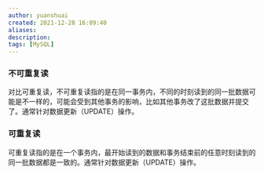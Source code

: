 ```yaml
---
author: yuanshuai
created: 2021-12-28 16:09:40
aliases: 
description:
tags: [MySQL]
---
```





### 不可重复读

对比可重复读，不可重复读指的是在同一事务内，不同的时刻读到的同一批数据可能是不一样的，可能会受到其他事务的影响，比如其他事务改了这批数据并提交了。通常针对数据更新（UPDATE）操作。

### 可重复读

可重复读指的是在一个事务内，最开始读到的数据和事务结束前的任意时刻读到的同一批数据都是一致的。通常针对数据更新（UPDATE）操作。